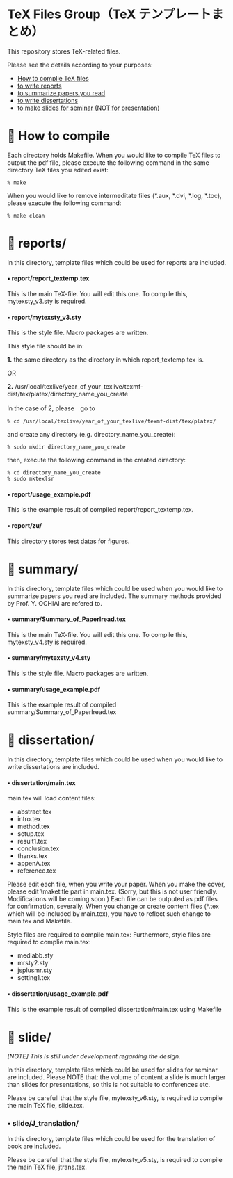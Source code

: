 # TeX Files Group（TeX テンプレートまとめ）
This repository stores TeX-related files.

Please see the details according to your purposes:

- [How to complie TeX files](#baby_chick-how-to-compile)
- [to write reports](#baby_chick-reports)
- [to summarize papers you read](#baby_chick-summary)
- [to write dissertations](#baby_chick-dissertation)
- [to make slides for seminar (NOT for presentation)](#hatching_chick-slide)

:baby_chick: How to compile
===========================
Each directory holds Makefile. 
When you would like to compile TeX files to output the pdf file, 
please execute the following command in the same directory TeX files you edited exist: 

    % make

When you would like to remove intermeditate files 
(\*.aux, \*.dvi, \*.log, \*.toc), 
please execute the following command:

    % make clean

:baby_chick: reports/
=====================
In this directory, 
template files which could be used for reports are included.

#### :black_small_square: report/report_textemp.tex
This is the main TeX-file. 
You will edit this one. 
To compile this, mytexsty_v3.sty is required.

#### :black_small_square: report/mytexsty_v3.sty
This is the style file. 
Macro packages are written. 

This style file should be in:

**1.** the same directory as the directory in which report_textemp.tex is.

OR

**2.** /usr/local/texlive/year_of_your_texlive/texmf-dist/tex/platex/directory_name_you_create

In the case of 2, please　go to

    % cd /usr/local/texlive/year_of_your_texlive/texmf-dist/tex/platex/

and create any directory (e.g. directory_name_you_create):

    % sudo mkdir directory_name_you_create

then, execute the following command in the created directory:

    % cd directory_name_you_create
    % sudo mktexlsr

#### :black_small_square: report/usage_example.pdf
This is the example result of compiled report/report_textemp.tex.

#### :black_small_square: report/zu/
This directory stores test datas for figures.

:baby_chick: summary/
=====================
In this directory, 
template files which could be used when you would like to summarize papers you read are included. 
The summary methods provided by Prof. Y. OCHIAI are refered to.

#### :black_small_square: summary/Summary_of_PaperIread.tex
This is the main TeX-file. 
You will edit this one. 
To compile this, mytexsty_v4.sty is required.

#### :black_small_square: summary/mytexsty_v4.sty
This is the style file. 
Macro packages are written. 

#### :black_small_square: summary/usage_example.pdf
This is the example result of compiled summary/Summary_of_PaperIread.tex

:baby_chick: dissertation/
==========================
In this directory, 
template files which could be used when you would like to write dissertations 
are included. 

#### :black_small_square: dissertation/main.tex
main.tex will load content files: 

- abstract.tex
- intro.tex
- method.tex
- setup.tex
- result1.tex
- conclusion.tex
- thanks.tex
- appenA.tex
- reference.tex

Please edit each file, when you write your paper. 
When you make the cover, 
please edit \maketitle part in main.tex. 
(Sorry, but this is not user friendly. Modifications will be coming soon.) 
Each file can be outputed as pdf files for confirmation, severally. 
When you change or create content files (\*.tex which will be included by main.tex), 
you have to reflect such change to main.tex and Makefile.

Style files are required to compile main.tex: 
Furthermore, style files are required to complie main.tex: 

- mediabb.sty
- mrsty2.sty
- jsplusmr.sty
- setting1.tex
    
#### :black_small_square: dissertation/usage_example.pdf
This is the example result of compiled dissertation/main.tex using Makefile


:hatching_chick: slide/
=======================
*\[NOTE] This is still under development regarding the design.*

In this directory, 
template files which could be used for slides for seminar are included.
Please NOTE that: the volume of content a slide is much larger than slides for presentations, so this is not suitable to conferences etc.

Please be carefull that the style file, mytexsty_v6.sty, is required to compile the main TeX file, slide.tex. 

### :black_small_square: slide/J_translation/

In this directory, template files which could be used for the translation of book are included. 

Please be carefull that the style file, mytexsty_v5.sty, is required to compile the main TeX file, jtrans.tex. 
